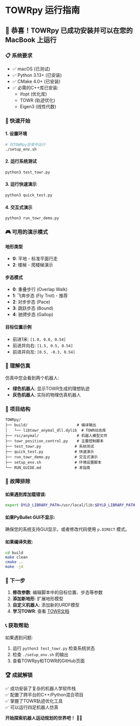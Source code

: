 # TOWRpy 运行指南

## 🎉 恭喜！TOWRpy 已成功安装并可以在您的 MacBook 上运行

### 📋 系统要求
- ✅ macOS (已测试)
- ✅ Python 3.13+ (已安装)
- ✅ CMake 4.0+ (已安装)
- ✅ 必需的C++库已安装:
  - ifopt (优化库)
  - TOWR (轨迹优化)
  - Eigen3 (线性代数)

### 🚀 快速开始

#### 1. 设置环境
```bash
# 在TOWRpy目录中运行
./setup_env.sh
```

#### 2. 运行系统测试
```bash
python3 test_towr.py
```

#### 3. 运行快速演示
```bash
python3 quick_test.py
```

#### 4. 交互式演示
```bash
python3 run_towr_demo.py
```

### 🎮 可用的演示模式

#### 地形类型
- **0**: 平地 - 标准平面行走
- **2**: 楼梯 - 爬楼梯演示

#### 步态模式
- **0**: 重叠步行 (Overlap Walk)
- **1**: 飞奔步态 (Fly Trot) - 推荐
- **2**: 对步步态 (Pace)
- **3**: 跳跃步态 (Bound)
- **4**: 驰骋步态 (Gallop)

#### 目标位置示例
- 前进1米: `[1.0, 0.0, 0.54]`
- 前进并向右: `[1.5, 0.5, 0.54]`
- 前进并向左: `[0.5, -0.3, 0.54]`

### 🤖 理解仿真

仿真中您会看到两个机器人:
- **绿色机器人**: 显示TOWR生成的理想轨迹
- **灰色机器人**: 实际的物理仿真机器人

### 📁 项目结构
```
TOWRpy/
├── build/                      # 编译输出
│   └── libtowr_anymal_dll.dylib  # TOWR动态库
├── rsc/anymal/                 # 机器人模型文件
├── towr_position_control.py    # 主要控制脚本
├── test_towr.py               # 系统测试
├── quick_test.py              # 快速演示
├── run_towr_demo.py           # 交互式演示
├── setup_env.sh               # 环境设置脚本
└── RUN_GUIDE.md               # 本指南
```

### 🔧 故障排除

#### 如果遇到库加载错误:
```bash
export DYLD_LIBRARY_PATH=/usr/local/lib:$DYLD_LIBRARY_PATH
```

#### 如果PyBullet GUI不显示:
确保您的系统支持GUI显示，或者修改代码使用 `p.DIRECT` 模式。

#### 如果编译失败:
```bash
cd build
make clean
cmake ..
make -j4
```

### 🎯 下一步

1. **修改参数**: 编辑脚本中的目标位置、步态等参数
2. **添加新地形**: 扩展地形模型
3. **自定义机器人**: 添加新的URDF模型
4. **学习TOWR**: 查看 [TOWR文档](https://github.com/ethz-adrl/towr)

### 📞 获取帮助

如果遇到问题:
1. 运行 `python3 test_towr.py` 检查系统状态
2. 检查 `./setup_env.sh` 的输出
3. 查看TOWRpy和TOWR的GitHub页面

### 🏆 成就解锁
✅ 成功安装了复杂的机器人学软件栈  
✅ 配置了跨平台的C++/Python混合项目  
✅ 掌握了TOWR轨迹优化工具  
✅ 可以运行四足机器人仿真  

**开始探索机器人运动规划的世界吧！** 🚀🤖 